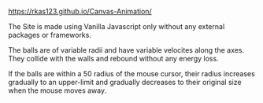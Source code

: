 https://rkas123.github.io/Canvas-Animation/

The Site is made using Vanilla Javascript only without any external packages or frameworks.

The balls are of variable radii and have variable velocites along the axes. They collide with the walls and rebound without any energy loss.

If the balls are within a 50 radius of the mouse cursor, their radius increases gradually to an upper-limit and gradually decreases to their original size when the mouse moves away.
